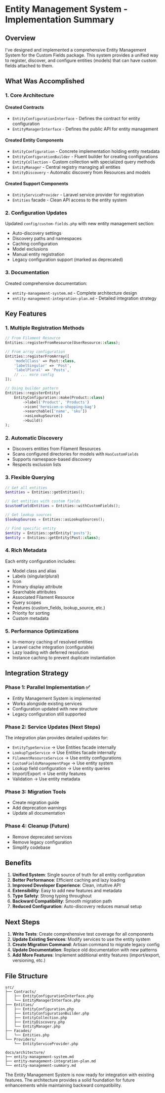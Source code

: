 # Entity Management System - Implementation Summary

## Overview

I've designed and implemented a comprehensive Entity Management System for the Custom Fields package. This system provides a unified way to register, discover, and configure entities (models) that can have custom fields attached to them.

## What Was Accomplished

### 1. Core Architecture

#### Created Contracts
- `EntityConfigurationInterface` - Defines the contract for entity configuration
- `EntityManagerInterface` - Defines the public API for entity management

#### Created Entity Components
- `EntityConfiguration` - Concrete implementation holding entity metadata
- `EntityConfigurationBuilder` - Fluent builder for creating configurations
- `EntityCollection` - Custom collection with specialized query methods
- `EntityManager` - Central registry managing all entities
- `EntityDiscovery` - Automatic discovery from Resources and models

#### Created Support Components
- `EntityServiceProvider` - Laravel service provider for registration
- `Entities` facade - Clean API access to the entity system

### 2. Configuration Updates

Updated `config/custom-fields.php` with new entity management section:
- Auto-discovery settings
- Discovery paths and namespaces
- Caching configuration
- Model exclusions
- Manual entity registration
- Legacy configuration support (marked as deprecated)

### 3. Documentation

Created comprehensive documentation:
- `entity-management-system.md` - Complete architecture design
- `entity-management-integration-plan.md` - Detailed integration strategy

## Key Features

### 1. Multiple Registration Methods
```php
// From Filament Resource
Entities::registerFromResource(UserResource::class);

// From array configuration
Entities::registerFromArray([
    'modelClass' => Post::class,
    'labelSingular' => 'Post',
    'labelPlural' => 'Posts',
    // ... more config
]);

// Using builder pattern
Entities::registerEntity(
    EntityConfiguration::make(Product::class)
        ->label('Product', 'Products')
        ->icon('heroicon-o-shopping-bag')
        ->searchable(['name', 'sku'])
        ->asLookupSource()
        ->build()
);
```

### 2. Automatic Discovery
- Discovers entities from Filament Resources
- Scans configured directories for models with `HasCustomFields`
- Supports namespace-based discovery
- Respects exclusion lists

### 3. Flexible Querying
```php
// Get all entities
$entities = Entities::getEntities();

// Get entities with custom fields
$customFieldEntities = Entities::withCustomFields();

// Get lookup sources
$lookupSources = Entities::asLookupSources();

// Find specific entity
$entity = Entities::getEntity('posts');
$entity = Entities::getEntity(Post::class);
```

### 4. Rich Metadata
Each entity configuration includes:
- Model class and alias
- Labels (singular/plural)
- Icon
- Primary display attribute
- Searchable attributes
- Associated Filament Resource
- Query scopes
- Features (custom_fields, lookup_source, etc.)
- Priority for sorting
- Custom metadata

### 5. Performance Optimizations
- In-memory caching of resolved entities
- Laravel cache integration (configurable)
- Lazy loading with deferred resolution
- Instance caching to prevent duplicate instantiation

## Integration Strategy

### Phase 1: Parallel Implementation ✅
- Entity Management System is implemented
- Works alongside existing services
- Configuration updated with new structure
- Legacy configuration still supported

### Phase 2: Service Updates (Next Steps)
The integration plan provides detailed updates for:
- `EntityTypeService` → Use Entities facade internally
- `LookupTypeService` → Use Entities facade internally  
- `FilamentResourceService` → Use entity configurations
- `CustomFieldsManagementPage` → Use entity system
- Lookup field configuration → Use entity queries
- Import/Export → Use entity features
- Validation → Use entity metadata

### Phase 3: Migration Tools
- Create migration guide
- Add deprecation warnings
- Update all documentation

### Phase 4: Cleanup (Future)
- Remove deprecated services
- Remove legacy configuration
- Simplify codebase

## Benefits

1. **Unified System**: Single source of truth for all entity configuration
2. **Better Performance**: Efficient caching and lazy loading
3. **Improved Developer Experience**: Clean, intuitive API
4. **Extensibility**: Easy to add new features and metadata
5. **Type Safety**: Strong typing throughout
6. **Backward Compatibility**: Smooth migration path
7. **Reduced Configuration**: Auto-discovery reduces manual setup

## Next Steps

1. **Write Tests**: Create comprehensive test coverage for all components
2. **Update Existing Services**: Modify services to use the entity system
3. **Create Migration Command**: Artisan command to migrate legacy config
4. **Update Documentation**: Replace old documentation with new patterns
5. **Add More Features**: Implement additional entity features (import/export, versioning, etc.)

## File Structure

```
src/
├── Contracts/
│   ├── EntityConfigurationInterface.php
│   └── EntityManagerInterface.php
├── Entities/
│   ├── EntityConfiguration.php
│   ├── EntityConfigurationBuilder.php
│   ├── EntityCollection.php
│   ├── EntityDiscovery.php
│   └── EntityManager.php
├── Facades/
│   └── Entities.php
└── Providers/
    └── EntityServiceProvider.php

docs/architecture/
├── entity-management-system.md
├── entity-management-integration-plan.md
└── entity-management-summary.md
```

The Entity Management System is now ready for integration with existing features. The architecture provides a solid foundation for future enhancements while maintaining backward compatibility.